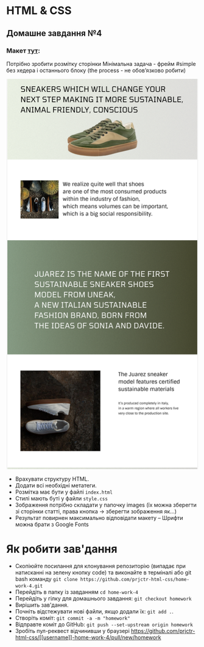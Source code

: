 # HTML & CSS

## Домашне завдання №4

### Макет [тут](https://www.figma.com/file/C8BjRoCL25QL1stXbxjgOA/Front-end-Beginning-1.3---2.1?node-id=297-6&t=B5REntngt3q9dI8L-0):

Потрібно зробити розмітку сторінки
Мінімальна задача - фрейм #simple без хедера і останнього блоку (the process - не обовʼязково робити)

![сторінка](./images/page1.png)

- Врахувати структуру HTML.
- Додати всі необхідні метатеги.
- Розмітка має бути у файлі `index.html`
- Стилі мають буті у файли `style.css`
- Зображення потрібно складати у папочку images (їх можна зберегти зі сторінки статті, права кнопка -> зберегти зображення як...)
- Результат повирнен максимально відповідати макету
  – Шрифти можна брати з Google Fonts

# Як робити зав'дання

- Скопіюйте посилання для клонування репозиторію (випадає при натисканні на зелену кнопку code) та виконайте в терміналі або git bash команду `git clone https://github.com/prjctr-html-css/home-work-4.git`
- Перейдіть в папку із завданням `cd home-work-4`
- Перейдіть у гілку для домашнього завдання: `git checkout homework`
- Вирішить зав'дання.
- Почніть відстежувати нові файли, якщо додали їх: `git add .`.
- Створіть коміт: `git commit -a -m "homework"`
- Відправте коміт до GitHub: `git push --set-upstream origin homework`
- Зробіть пул-реквест відчинивши у браузері https://github.com/prjctr-html-css/[[username]]-home-work-4/pull/new/homework
